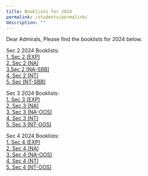 ```yaml
---
title: Booklists for 2024
permalink: /students/permalink/
description: ""
---
```

Dear Admirals,
Please find the booklists for 2024 below.

Sec 2 2024 Booklists:
<br>
[1. Sec 2 (EXP)](/files/2023/amss_2024_sec%202%20(exp)_blue.pdf)
<br>
[2. Sec 2 (NA)](/files/2023/amss_2024_sec%202%20(na)_green.pdf)
<br>
[3.Sec 2 (NA-SBB)](/files/2023/amss_2024_sec%202%20(na-sbb)_white.pdf)
<br>
[4. Sec 2 (NT)](/files/2023/amss_2024_sec%202%20(nt)_pink.pdf)
<br>
[5. Sec (NT-SBB)](/files/2023/amss_2024_sec%202%20(nt-sbb)_white.pdf)

Sec 3 2024 Booklists:
<br>
[1. Sec 3 (EXP)](/files/2023/amss_2024_sec%203%20(exp)_blue.pdf)
<br>
[2. Sec 3 (NA)](/files/2023/amss_2024_sec%203%20(na)_green.pdf)
<br>
[3. Sec 3 (NA-OOS)](/files/2023/amss_2024_sec%203%20(na-oos)_white.pdf)
<br>
[4. Sec 3 (NT)](/files/2023/amss_2024_sec%203%20(nt)_pink.pdf)
<br>
[5. Sec 3 (NT-OOS)](/files/2023/amss_2024_sec%203%20(nt-oos)_white.pdf)

Sec 4 2024 Booklists:
<br>
[1. Sec 4 (EXP)](/files/2023/amss_2024_sec%204%20(exp)_blue.pdf)
<br>
[2. Sec 4 (NA)](/files/2023/amss_2024_sec%204%20(na)_green.pdf)
<br>
[3. Sec 4 (NA-OOS)](/files/2023/amss_2024_sec%204%20(na-oos)_white.pdf)
<br>
[4. Sec 4 (NT)](/files/2023/amss_2024_sec%204%20(nt)_pink.pdf)
<br>
[5. Sec 4 (NT-OOS)](/files/2023/amss_2024_sec%204%20(nt-oos)_white.pdf)